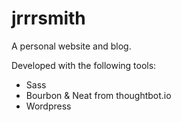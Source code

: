 # jrrrsmith
A personal website and blog.

Developed with the following tools:

- Sass
- Bourbon & Neat from thoughtbot.io
- Wordpress
